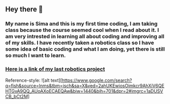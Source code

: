 ## Hey there 🐬
### My name is **Sima** and this is my first time coding, I am taking class because the course seemed cool when I read about it. I am very intrested in learning all about coding and improving all of my skills. I have recently taken a robotics class so I have some idea of basic coding and what I am doing, yet there is still so much I want to learn.
### [Here is a link of my last robotics project](https://drive.google.com/file/d/1gfWwSqtNetqFYWXZF32nCUpfigkFU7Zi/view?usp=sharing)

Reference-style: 
![alt text][https://www.google.com/search?q=fish&source=lnms&tbm=isch&sa=X&ved=2ahUKEwiosOimkcr9AhXiV6QEHTGvA9QQ_AUoAXoECAEQAw&biw=1440&bih=701&dpr=2#imgrc=1aDUSVCB_bCt2M]

<!--
**simatabbaa/simatabbaa** is a ✨ _special_ ✨ repository because its `README.md` (this file) appears on your GitHub profile.

